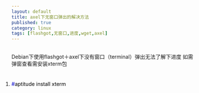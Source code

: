 ```yaml
---
layout: default
title: axel下无窗口弹出的解决方法
published: true
category: linux
tags: [flashgot,无窗口,进度,wget,axel]
---
```

<div id="detail" class="detail" style="line-height: 1.3;"><p><br>Debian下使用flashgot＋axel下没有窗口（terminal）弹出无法了解下进度 如需弹窗查看需安装xterm包<br><br><div id="codeText" class="codeText"><ol style="margin:0 1px 0 0;padding:5px 0;" start="1" class="dp-css"><li><span style="color:#000000;"><span style="color:#0000CC;">#</span>aptitude install xterm</span></li></ol></div><br></p></div>
